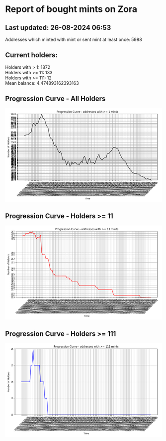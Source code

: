 # Report of bought mints on Zora
## Last updated: 26-08-2024 06:53
Addresses which minted with mint or sent mint at least once: 5988

## Current holders:
Holders with > 1: 1872  
Holders with >= 11: 133  
Holders with >= 111: 12  
Mean balance: 4.474893162393163  

## Progression Curve - All Holders
![addresses with >= 1 mint](progression_curve_all.png)
## Progression Curve - Holders >= 11
![addresses with >= 11 mints](progression_curve_gt_11.png)
## Progression Curve - Holders >= 111
![addresses with >= 111 mints](progression_curve_gt_111.png)

